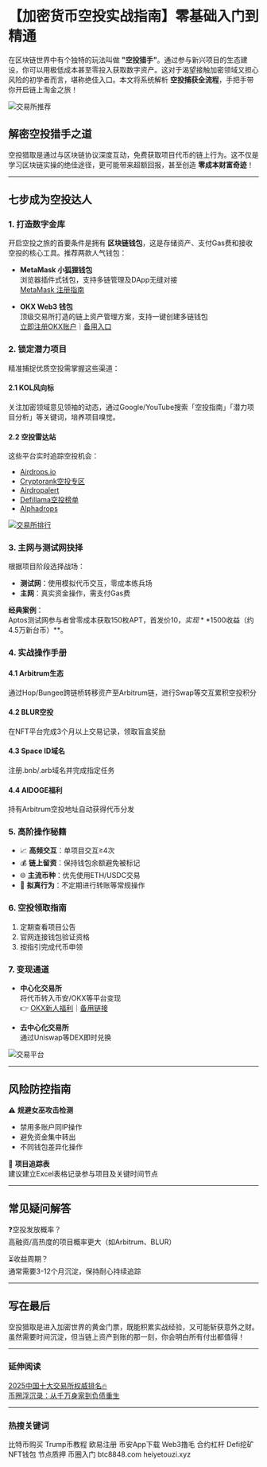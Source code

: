 # 【加密货币空投实战指南】零基础入门到精通

在区块链世界中有个独特的玩法叫做 **"空投猎手"**。通过参与新兴项目的生态建设，你可以用极低成本甚至零投入获取数字资产。这对于渴望接触加密领域又担心风险的初学者而言，堪称绝佳入口。本文将系统解析 **空投捕获全流程**，手把手带你开启链上淘金之旅！

![交易所推荐](https://fe095ec.webp.li/top-10-exchanges-001.jpg)

## 解密空投猎手之道

空投猎取是通过与区块链协议深度互动，免费获取项目代币的链上行为。这不仅是学习区块链实操的绝佳途径，更可能带来超额回报，甚至创造 **零成本财富奇迹**！

---

## 七步成为空投达人

### 1. 打造数字金库

开启空投之旅的首要条件是拥有 **区块链钱包**，这是存储资产、支付Gas费和接收空投的核心工具。推荐两款人气钱包：

- **MetaMask 小狐狸钱包**  
  浏览器插件式钱包，支持多链管理及DApp无缝对接  
  [MetaMask 注册指南](https://newplayerjino.com/metamask-register/)

- **OKX Web3 钱包**  
  顶级交易所打造的链上资产管理方案，支持一键创建多链钱包  
  [立即注册OKX账户](https://www.chouyi.world/zh-hans/join/18639032)｜[备用入口](https://www.okx.com/zh-hans/join/74873351)

### 2. 锁定潜力项目

精准捕捉优质空投需掌握这些渠道：

#### 2.1 KOL风向标
关注加密领域意见领袖的动态，通过Google/YouTube搜索「空投指南」「潜力项目分析」等关键词，培养项目嗅觉。

#### 2.2 空投雷达站
这些平台实时追踪空投机会：
- [Airdrops.io](https://airdrops.io/)
- [Cryptorank空投专区](https://cryptorank.io/drophunting)
- [Airdropalert](https://airdropalert.com)
- [Defillama空投榜单](https://defillama.com/airdrops)
- [Alphadrops](alphadrops.net/alpha)

[![交易所排行](https://307e939.webp.li/20250414161412464.png)](https://btc8848.com/top-10-exchanges)

### 3. 主网与测试网抉择

根据项目阶段选择战场：
- **测试网**：使用模拟代币交互，零成本练兵场
- **主网**：真实资金操作，需支付Gas费

**经典案例**：  
Aptos测试网参与者曾零成本获取150枚APT，首发价$10，实现 **$1500收益（约4.5万新台币）**。

### 4. 实战操作手册

#### 4.1 Arbitrum生态
通过Hop/Bungee跨链桥转移资产至Arbitrum链，进行Swap等交互累积空投积分

#### 4.2 BLUR空投
在NFT平台完成3个月以上交易记录，领取盲盒奖励

#### 4.3 Space ID域名
注册.bnb/.arb域名并完成指定任务

#### 4.4 AIDOGE福利
持有Arbitrum空投地址自动获得代币分发

### 5. 高阶操作秘籍

- 📈 **高频交互**：单项目交互≥4次
- 💰 **链上留资**：保持钱包余额避免被标记
- 🌐 **主流币种**：优先使用ETH/USDC交易
- 👥 **拟真行为**：不定期进行转账等常规操作

### 6. 空投领取指南

1. 定期查看项目公告
2. 官网连接钱包验证资格
3. 按指引完成代币申领

### 7. 变现通道

- **中心化交易所**  
  将代币转入币安/OKX等平台变现  
  👉 [OKX新人福利](https://www.okx.com/zh-hans/join/74873351)｜[备用链接](https://www.chouyi.world/zh-hans/join/18639032)

- **去中心化交易所**  
  通过Uniswap等DEX即时兑换

![交易平台](https://fe095ec.webp.li/top-10-exchanges-001.jpg)

---

## 风险防控指南

⚠️ **规避女巫攻击检测**
- 禁用多账户同IP操作
- 避免资金集中转出
- 不同钱包差异化操作

📝 **项目追踪表**  
建议建立Excel表格记录参与项目及关键时间节点

---

## 常见疑问解答

❓空投发放概率？  
高融资/高热度的项目概率更大（如Arbitrum、BLUR）

⏳收益周期？  
通常需要3-12个月沉淀，保持耐心持续追踪

---

## 写在最后

空投猎取是进入加密世界的黄金门票，既能积累实战经验，又可能斩获意外之财。虽然需要时间沉淀，但当链上资产到账的那一刻，你会明白所有付出都值得！

---

### 延伸阅读
[2025中国十大交易所权威排名🔥](https://btc8848.com/top-10-exchanges)  
[币圈浮沉录：从千万身家到负债重生](https://heiyetouzi.xyz/biquanstory001/)

---

### 热搜关键词
比特币购买 Trump币教程 欧易注册 币安App下载 Web3撸毛 合约杠杆 Defi挖矿 NFT钱包 节点质押 币圈入门 btc8848.com heiyetouzi.xyz